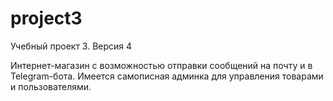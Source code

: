 # project3
Учебный проект 3. Версия 4

Интернет-магазин с возможностью отправки сообщений на почту и в Telegram-бота.
Имеется самописная админка для управления товарами и пользователями.
